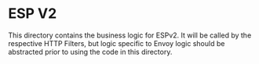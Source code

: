 # ESP V2

This directory contains the business logic for ESPv2. It will be called by
the respective HTTP Filters, but logic specific to Envoy logic should be abstracted prior
to using the code in this directory.
